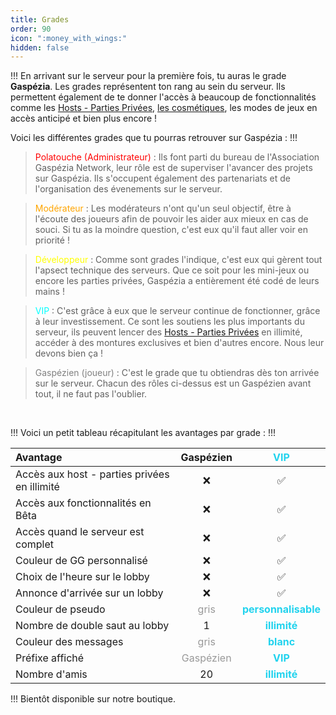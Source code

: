 ```yaml
---
title: Grades
order: 90
icon: ":money_with_wings:"
hidden: false
---
```


!!!
En arrivant sur le serveur pour la première fois, tu auras le grade **Gaspézia**.
Les grades représentent ton rang au sein du serveur. Ils permettent également de te donner
l'accès à beaucoup de fonctionnalités comme les [Hosts - Parties Privées](hosts.md), [les cosmétiques](cosmetiques), 
les modes de jeux en accès anticipé et bien plus encore !

Voici les différentes grades que tu pourras retrouver sur Gaspézia :
!!!

><font color="red"> Polatouche  (Administrateur) </font>: 
> Ils font parti du bureau de l'Association Gaspézia Network, leur rôle est de superviser l'avancer des projets sur Gaspézia. 
> Ils s'occupent également des partenariats et de l'organisation des évenements sur le serveur.

><font color="orange"> Modérateur </font>: Les modérateurs n'ont qu'un seul objectif, être à l'écoute des joueurs afin de
>pouvoir les aider aux mieux en cas de souci. Si tu as la moindre question, c'est eux qu'il faut aller voir en priorité !

><font color="yellow"> Développeur </font> : Comme sont grades l'indique, c'est eux qui gèrent tout l'apsect technique des serveurs.
>Que ce soit pour les mini-jeux ou encore les parties privées, Gaspézia a entièrement été codé de leurs mains !

><font color="cyan"> VIP </font> : C'est grâce à eux que le serveur continue de fonctionner, grâce à leur investissement.
>Ce sont les soutiens les plus importants du serveur, ils peuvent lencer des [Hosts - Parties Privées](hosts.md) en illimité,
>accéder à des montures exclusives et bien d'autres encore. Nous leur devons bien ça !

><font color="gray"> Gaspézien (joueur)</font> : C'est le grade que tu obtiendras dès ton arrivée sur le serveur.
>Chacun des rôles ci-dessus est un Gaspézien avant tout, il ne faut pas l'oublier.

<br>

!!!
Voici un petit tableau récapitulant les avantages par grade :
!!!

| **Avantage**                                 |           Gaspézien            |         <font color=#22D3EE> VIP         |
|:---------------------------------------------|:------------------------------:|:----------------------------------------:|
| Accès aux host - parties privées en illimité |               ❌                |                    ✅                     |
| Accès aux fonctionnalités en Bêta            |               ❌                |                    ✅                     |
| Accès quand le serveur est complet           |               ❌                |                    ✅                     |
| Couleur de GG personnalisé                   |               ❌                |                    ✅                     |
| Choix de l'heure sur le lobby                |               ❌                |                    ✅                     |
| Annonce d'arrivée sur un lobby               |               ❌                |                    ✅                     |
| Couleur de pseudo                            |   <font color=#999999> gris    | <font color=#22D3EE> **personnalisable** |
| Nombre de double saut au lobby               |               1                |     <font color=#22D3EE>**illimité**     |
| Couleur des messages                         |   <font color=#999999> gris    |      <font color=#22D3EE> **blanc**      |
| Préfixe affiché                              | <font color=#999999> Gaspézien |       <font color=#22D3EE> **VIP**       |
| Nombre d'amis                                |               20               |     <font color=#22D3EE>**illimité**     |

!!!
Bientôt disponible sur notre boutique.

